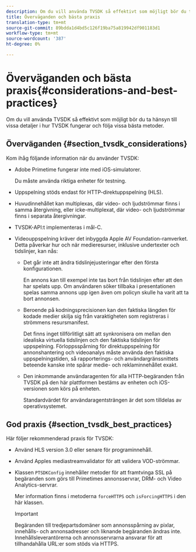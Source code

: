```yaml
---
description: Om du vill använda TVSDK så effektivt som möjligt bör du ta hänsyn till vissa detaljer i hur TVSDK fungerar och följa vissa bästa metoder.
title: Överväganden och bästa praxis
translation-type: tm+mt
source-git-commit: 89bdda1d4bd5c126f19ba75a819942df901183d1
workflow-type: tm+mt
source-wordcount: '387'
ht-degree: 0%

---
```



# Överväganden och bästa praxis{#considerations-and-best-practices}

Om du vill använda TVSDK så effektivt som möjligt bör du ta hänsyn till vissa detaljer i hur TVSDK fungerar och följa vissa bästa metoder.

## Överväganden {#section_tvsdk_considerations}

Kom ihåg följande information när du använder TVSDK:

* Adobe Primetime fungerar inte med iOS-simulatorer.

   Du måste använda riktiga enheter för testning.
* Uppspelning stöds endast för HTTP-direktuppspelning (HLS).
* Huvudinnehållet kan multiplexas, där video- och ljudströmmar finns i samma återgivning, eller icke-multiplexat, där video- och ljudströmmar finns i separata återgivningar.
* TVSDK-API:t implementeras i mål-C.
* Videouppspelning kräver det inbyggda Apple AV Foundation-ramverket. Detta påverkar hur och när medieresurser, inklusive undertexter och tidslinjer, kan nås:

   * Det går inte att ändra tidslinjejusteringar efter den första konfigurationen.

      En annons kan till exempel inte tas bort från tidslinjen efter att den har spelats upp. Om användaren söker tillbaka i presentationen spelas samma annons upp igen även om policyn skulle ha varit att ta bort annonsen.
   * Beroende på kodningsprecisionen kan den faktiska längden för kodade medier skilja sig från varaktigheten som registreras i strömmens resursmanifest.

      Det finns inget tillförlitligt sätt att synkronisera om mellan den idealiska virtuella tidslinjen och den faktiska tidslinjen för uppspelning. Förloppsspårning för direktuppspelning för annonshantering och videoanalys måste använda den faktiska uppspelningstiden, så rapporterings- och användargränssnittets beteende kanske inte spårar medie- och reklaminnehållet exakt.
   * Den inkommande användaragenten för alla HTTP-begäranden från TVSDK på den här plattformen bestäms av enheten och iOS-versionen som körs på enheten.

      Standardvärdet för användaragentsträngen är det som tilldelas av operativsystemet.

## God praxis {#section_tvsdk_best_practices}

Här följer rekommenderad praxis för TVSDK:

* Använd HLS version 3.0 eller senare för programinnehåll.
* Använd Apples mediastreamvalidator för att validera VOD-strömmar.
* Klassen `PTSDKConfig` innehåller metoder för att framtvinga SSL på begäranden som görs till Primetimes annonsservrar, DRM- och Video Analytics-servrar.

   Mer information finns i metoderna `forceHTTPS` och `isForcingHTTPS` i den här klassen.

   >[!IMPORTANT]
   >
   >Begäranden till tredjepartsdomäner som annonsspårning av pixlar, innehålls- och annonsadresser och liknande begäranden ändras inte. Innehållsleverantörerna och annonsservrarna ansvarar för att tillhandahålla URL:er som stöds via HTTPS.

